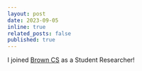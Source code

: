 ```yaml
---
layout: post
date: 2023-09-05
inline: true
related_posts: false
published: true
---
```


I joined [Brown CS](https://cs.brown.edu/) as a Student Researcher!
